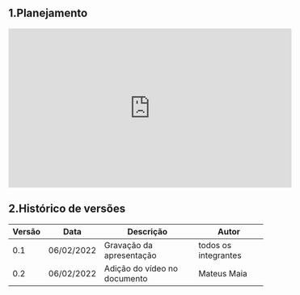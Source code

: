 ## 1.Planejamento

<iframe width="560" height="315" src="https://www.youtube.com/embed/EQa6hg-LvSQ" title="YouTube video player" frameborder="0" allow="accelerometer; autoplay; clipboard-write; encrypted-media; gyroscope; picture-in-picture" allowfullscreen></iframe>
 
## 2.Histórico de versões

<center>

| Versão | Data       | Descrição                                           | Autor        |
| ------ | ---------- | --------------------------------------------------- | ------------ |
| 0.1    | 06/02/2022 | Gravação da apresentação | todos os integrantes |
| 0.2    | 06/02/2022 | Adição do vídeo no documento| Mateus Maia |



</center>